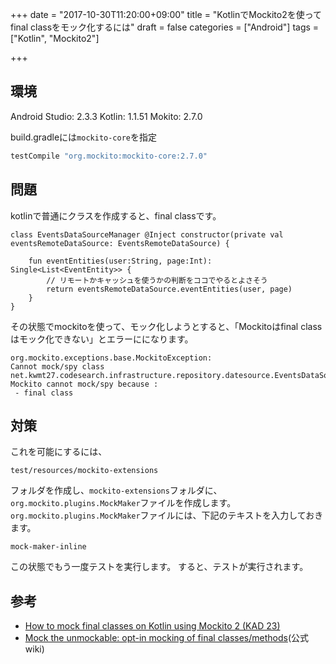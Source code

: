 +++
date = "2017-10-30T11:20:00+09:00"
title = "KotlinでMockito2を使ってfinal classをモック化するには"
draft = false
categories = ["Android"]
tags = ["Kotlin", "Mockito2"]

+++

## 環境

Android Studio: 2.3.3
Kotlin: 1.1.51
Mokito: 2.7.0

build.gradleには`mockito-core`を指定

```build.gradle
testCompile "org.mockito:mockito-core:2.7.0"
```

## 問題

kotlinで普通にクラスを作成すると、final classです。


```
class EventsDataSourceManager @Inject constructor(private val eventsRemoteDataSource: EventsRemoteDataSource) {

    fun eventEntities(user:String, page:Int): Single<List<EventEntity>> {
        // リモートかキャッシュを使うかの判断をココでやるとよさそう
        return eventsRemoteDataSource.eventEntities(user, page)
    }
}

```
その状態でmockitoを使って、モック化しようとすると、「Mockitoはfinal classはモック化できない」とエラーにになります。


```
org.mockito.exceptions.base.MockitoException: 
Cannot mock/spy class net.kwmt27.codesearch.infrastructure.repository.datesource.EventsDataSourceManager
Mockito cannot mock/spy because :
 - final class
```

## 対策

これを可能にするには、

```
test/resources/mockito-extensions
```
フォルダを作成し、`mockito-extensions`フォルダに、`org.mockito.plugins.MockMaker`ファイルを作成します。
`org.mockito.plugins.MockMaker`ファイルには、下記のテキストを入力しておきます。

```
mock-maker-inline
```

この状態でもう一度テストを実行します。
すると、テストが実行されます。

## 参考

* [How to mock final classes on Kotlin using Mockito 2 (KAD 23)](https://antonioleiva.com/mockito-2-kotlin/)
* [Mock the unmockable: opt-in mocking of final classes/methods](https://github.com/mockito/mockito/wiki/What%27s-new-in-Mockito-2#unmockable)(公式wiki)

